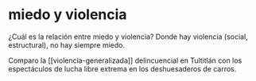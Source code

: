 # miedo y violencia
¿Cuál es la relación entre miedo y violencia? Donde hay violencia (social, estructural), no hay siempre miedo.

Comparo la [[violencia-generalizada]] delincuencial en Tultitlán con los espectáculos de lucha libre extrema en los deshuesaderos de carros.
